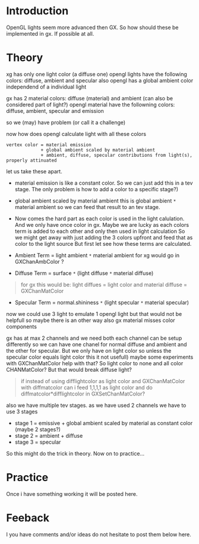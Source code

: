 # Introduction #

OpenGL lights seem more advanced then GX. So how should these be implemented in gx. If possible at all.

# Theory #

xg has only one light color (a diffuse one)
opengl lights have the following colors: diffuse, ambient and specular
also opengl has a global ambient color independend of a individual light

gx has 2 material colors: diffuse (material) and ambient (can also be considered part of light?)
opengl material have the followning colors: diffuse, ambient, specular and emission

so we (may) have problem (or call it a challenge)

now how does opengl calculate light with all these colors
```
vertex color = material emission 
             + global ambient scaled by material ambient
             + ambient, diffuse, specular contributions from light(s), properly attinuated
```

let us take these apart.

  * material emission is like a constant color. So we can just add this in a tev stage. The only problem is how to add a color to a specific stage?)

  * global ambient scaled by material ambient
this is global ambient `*` material ambient so we can feed that result to an tev stage.

  * Now comes the hard part as each color is used in the light calulation. And we only have once color in gx.
Maybe we are lucky as each colors term is added to each other and only then used in light calculation
So we might get away with just adding the 3 colors upfront and feed that as color to the light source
But first let see how these terms are calculated.

  * Ambient Term = light ambient `*` material ambient
for xg would go in GXChanAmbColor ?

  * Diffuse Term = surface `*` (light diffuse `*` material diffuse)
> for gx this would be:	light diffues = light color and	material diffuse = GXChanMatColor

  * Specular Term = normal.shininess `*` (light specular `*` material specular)

now we could use 3 light to emulate 1 opengl light but that would not be helpfull
so maybe there is an other way also gx material misses color components

gx has at max 2 channels and we need both
each channel can be setup differently so we can have one chanel for normal diffuse and ambient
and the other for specular. But we only have on light color so unless the specular color equals light color this it not usefull)
maybe some experiments with GXChanMatColor help with that? So light color to none and all color CHANMatColor? But that would break diffuse light?
> if instead of using difflightcolor as light color and GXChanMatColor with diffmatcolor can i feed 1,1,1,1 as light color and do diffmatcolor\*difflightcolor in GXSetChanMatColor?

also we have multiple tev stages.
as we have used 2 channels we have to use 3 stages
  * stage 1 = emissive + global ambient scaled by material as constant color (maybe 2 stages?)
  * stage 2 = ambient + diffuse
  * stage 3 = specular

So this might do the trick in theory. Now on to practice...

# Practice #
Once i have something working it will be posted here.

# Feeback #
I you have comments and/or ideas do not hesitate to post them below here.